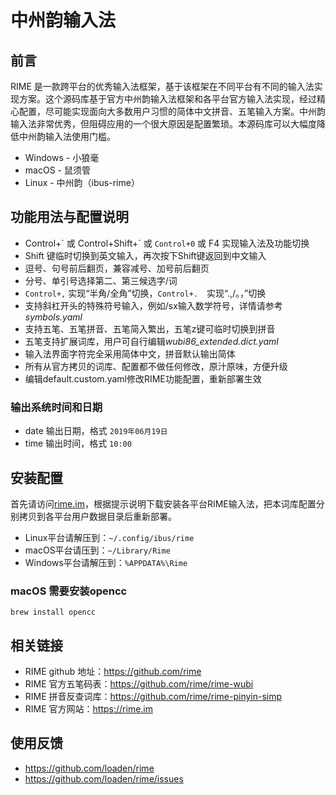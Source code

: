 # 中州韵输入法

## 前言

RIME 是一款跨平台的优秀输入法框架，基于该框架在不同平台有不同的输入法实现方案。这个源码库基于官方中州韵输入法框架和各平台官方输入法实现，经过精心配置，尽可能实现面向大多数用户习惯的简体中文拼音、五笔输入方案。中州韵输入法非常优秀，但阻碍应用的一个很大原因是配置繁琐。本源码库可以大幅度降低中州韵输入法使用门槛。

- Windows - 小狼毫
- macOS - 鼠须管
- Linux - 中州韵（ibus-rime）

## 功能用法与配置说明

- Control+\` 或 Control+Shift+\` 或 `Control+0` 或 F4 实现输入法及功能切换
- Shift 键临时切换到英文输入，再次按下Shift键返回到中文输入
- 逗号、句号前后翻页，兼容减号、加号前后翻页
- 分号、单引号选择第二、第三候选字/词
- `Control+,` 实现“半角/全角”切换，`Control+.`　实现“.,/。，”切换
- 支持斜杠开头的特殊符号输入，例如/sx输入数学符号，详情请参考*symbols.yaml*
- 支持五笔、五笔拼音、五笔简入繁出，五笔z键可临时切换到拼音
- 五笔支持扩展词库，用户可自行编辑*wubi86_extended.dict.yaml*
- 输入法界面字符完全采用简体中文，拼音默认输出简体
- 所有从官方拷贝的词库、配置都不做任何修改，原汁原味，方便升级
- 编辑default.custom.yaml修改RIME功能配置，重新部署生效

### 输出系统时间和日期

- date 输出日期，格式 `2019年06月19日`
- time 输出时间，格式 `10:00`

## 安装配置

首先请访问[rime.im](https://rime.im)，根据提示说明下载安装各平台RIME输入法，把本词库配置分别拷贝到各平台用户数据目录后重新部署。

- Linux平台请解压到：`~/.config/ibus/rime`
- macOS平台请压到：`~/Library/Rime`
- Windows平台请解压到：`%APPDATA%\Rime`

### macOS 需要安装opencc

```shell
brew install opencc
```

## 相关链接

- RIME github 地址：<https://github.com/rime>
- RIME 官方五笔码表：<https://github.com/rime/rime-wubi>
- RIME 拼音反查词库：<https://github.com/rime/rime-pinyin-simp>
- RIME 官方网站：<https://rime.im>

## 使用反馈

- <https://github.com/loaden/rime>
- <https://github.com/loaden/rime/issues>
